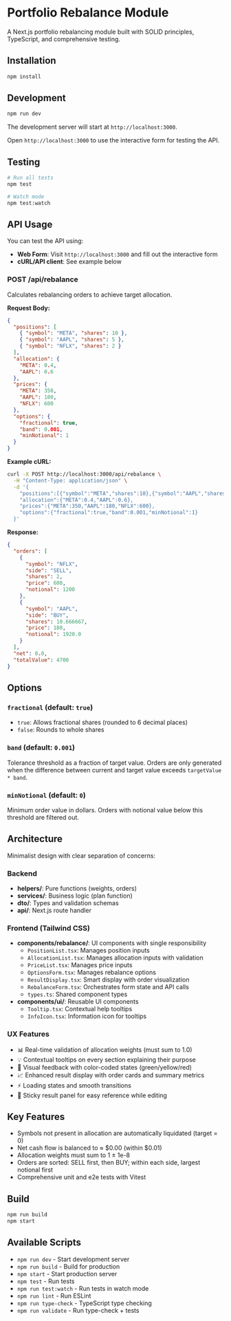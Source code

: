 # Portfolio Rebalance Module

A Next.js portfolio rebalancing module built with SOLID principles, TypeScript, and comprehensive testing.

## Installation

```bash
npm install
```

## Development

```bash
npm run dev
```

The development server will start at `http://localhost:3000`.

Open `http://localhost:3000` to use the interactive form for testing the API.

## Testing

```bash
# Run all tests
npm test

# Watch mode
npm test:watch
```

## API Usage

You can test the API using:

- **Web Form**: Visit `http://localhost:3000` and fill out the interactive form
- **cURL/API client**: See example below

### POST /api/rebalance

Calculates rebalancing orders to achieve target allocation.

**Request Body:**

```json
{
  "positions": [
    { "symbol": "META", "shares": 10 },
    { "symbol": "AAPL", "shares": 5 },
    { "symbol": "NFLX", "shares": 2 }
  ],
  "allocation": {
    "META": 0.4,
    "AAPL": 0.6
  },
  "prices": {
    "META": 350,
    "AAPL": 180,
    "NFLX": 600
  },
  "options": {
    "fractional": true,
    "band": 0.001,
    "minNotional": 1
  }
}
```

**Example cURL:**

```bash
curl -X POST http://localhost:3000/api/rebalance \
  -H "Content-Type: application/json" \
  -d '{
    "positions":[{"symbol":"META","shares":10},{"symbol":"AAPL","shares":5},{"symbol":"NFLX","shares":2}],
    "allocation":{"META":0.4,"AAPL":0.6},
    "prices":{"META":350,"AAPL":180,"NFLX":600},
    "options":{"fractional":true,"band":0.001,"minNotional":1}
  }'
```

**Response:**

```json
{
  "orders": [
    {
      "symbol": "NFLX",
      "side": "SELL",
      "shares": 2,
      "price": 600,
      "notional": 1200
    },
    {
      "symbol": "AAPL",
      "side": "BUY",
      "shares": 10.666667,
      "price": 180,
      "notional": 1920.0
    }
  ],
  "net": 0.0,
  "totalValue": 4700
}
```

## Options

### `fractional` (default: `true`)

- `true`: Allows fractional shares (rounded to 6 decimal places)
- `false`: Rounds to whole shares

### `band` (default: `0.001`)

Tolerance threshold as a fraction of target value. Orders are only generated when the difference between current and target value exceeds `targetValue * band`.

### `minNotional` (default: `0`)

Minimum order value in dollars. Orders with notional value below this threshold are filtered out.

## Architecture

Minimalist design with clear separation of concerns:

### Backend

- **helpers/**: Pure functions (weights, orders)
- **services/**: Business logic (plan function)
- **dto/**: Types and validation schemas
- **api/**: Next.js route handler

### Frontend (Tailwind CSS)

- **components/rebalance/**: UI components with single responsibility
  - `PositionList.tsx`: Manages position inputs
  - `AllocationList.tsx`: Manages allocation inputs with validation
  - `PriceList.tsx`: Manages price inputs
  - `OptionsForm.tsx`: Manages rebalance options
  - `ResultDisplay.tsx`: Smart display with order visualization
  - `RebalanceForm.tsx`: Orchestrates form state and API calls
  - `types.ts`: Shared component types
- **components/ui/**: Reusable UI components
  - `Tooltip.tsx`: Contextual help tooltips
  - `InfoIcon.tsx`: Information icon for tooltips

### UX Features

- 📊 Real-time validation of allocation weights (must sum to 1.0)
- 💡 Contextual tooltips on every section explaining their purpose
- 🎨 Visual feedback with color-coded states (green/yellow/red)
- 📈 Enhanced result display with order cards and summary metrics
- ⚡ Loading states and smooth transitions
- 🎯 Sticky result panel for easy reference while editing

## Key Features

- Symbols not present in allocation are automatically liquidated (target = 0)
- Net cash flow is balanced to ≈ $0.00 (within $0.01)
- Allocation weights must sum to 1 ± 1e-8
- Orders are sorted: SELL first, then BUY; within each side, largest notional first
- Comprehensive unit and e2e tests with Vitest

## Build

```bash
npm run build
npm start
```

## Available Scripts

- `npm run dev` - Start development server
- `npm run build` - Build for production
- `npm start` - Start production server
- `npm test` - Run tests
- `npm run test:watch` - Run tests in watch mode
- `npm run lint` - Run ESLint
- `npm run type-check` - TypeScript type checking
- `npm run validate` - Run type-check + tests
